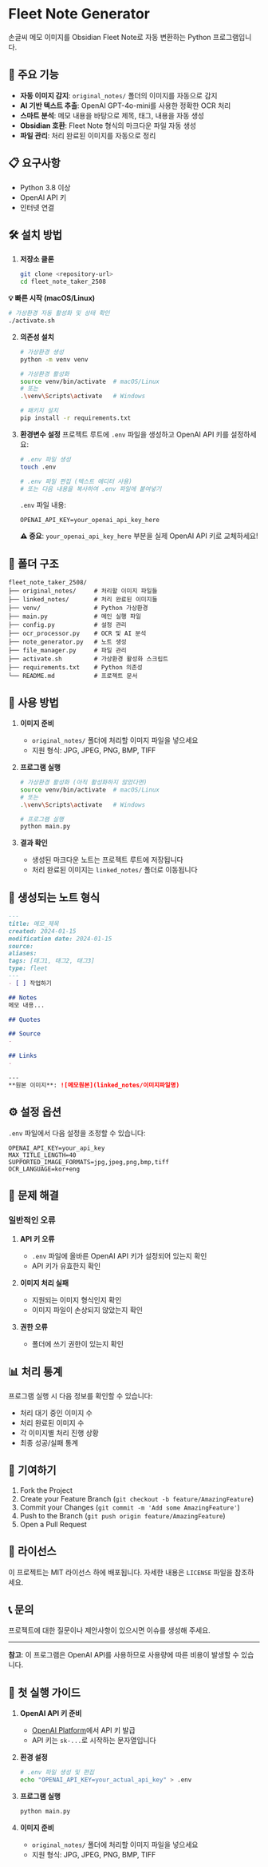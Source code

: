 # Fleet Note Generator

손글씨 메모 이미지를 Obsidian Fleet Note로 자동 변환하는 Python 프로그램입니다.

## 🚀 주요 기능

- **자동 이미지 감지**: `original_notes/` 폴더의 이미지를 자동으로 감지
- **AI 기반 텍스트 추출**: OpenAI GPT-4o-mini를 사용한 정확한 OCR 처리
- **스마트 분석**: 메모 내용을 바탕으로 제목, 태그, 내용을 자동 생성
- **Obsidian 호환**: Fleet Note 형식의 마크다운 파일 자동 생성
- **파일 관리**: 처리 완료된 이미지를 자동으로 정리

## 📋 요구사항

- Python 3.8 이상
- OpenAI API 키
- 인터넷 연결

## 🛠️ 설치 방법

1. **저장소 클론**
   ```bash
   git clone <repository-url>
   cd fleet_note_taker_2508
   ```

**💡 빠른 시작 (macOS/Linux)**
```bash
# 가상환경 자동 활성화 및 상태 확인
./activate.sh
```

2. **의존성 설치**
   ```bash
   # 가상환경 생성
   python -m venv venv
   
   # 가상환경 활성화
   source venv/bin/activate  # macOS/Linux
   # 또는
   .\venv\Scripts\activate   # Windows
   
   # 패키지 설치
   pip install -r requirements.txt
   ```

3. **환경변수 설정**
   프로젝트 루트에 `.env` 파일을 생성하고 OpenAI API 키를 설정하세요:
   ```bash
   # .env 파일 생성
   touch .env
   
   # .env 파일 편집 (텍스트 에디터 사용)
   # 또는 다음 내용을 복사하여 .env 파일에 붙여넣기
   ```
   
   `.env` 파일 내용:
   ```env
   OPENAI_API_KEY=your_openai_api_key_here
   ```
   
   **⚠️ 중요**: `your_openai_api_key_here` 부분을 실제 OpenAI API 키로 교체하세요!

## 📁 폴더 구조

```
fleet_note_taker_2508/
├── original_notes/     # 처리할 이미지 파일들
├── linked_notes/       # 처리 완료된 이미지들
├── venv/               # Python 가상환경
├── main.py             # 메인 실행 파일
├── config.py           # 설정 관리
├── ocr_processor.py    # OCR 및 AI 분석
├── note_generator.py   # 노트 생성
├── file_manager.py     # 파일 관리
├── activate.sh         # 가상환경 활성화 스크립트
├── requirements.txt    # Python 의존성
└── README.md           # 프로젝트 문서
```

## 🎯 사용 방법

1. **이미지 준비**
   - `original_notes/` 폴더에 처리할 이미지 파일을 넣으세요
   - 지원 형식: JPG, JPEG, PNG, BMP, TIFF

2. **프로그램 실행**
   ```bash
   # 가상환경 활성화 (아직 활성화하지 않았다면)
   source venv/bin/activate  # macOS/Linux
   # 또는
   .\venv\Scripts\activate   # Windows
   
   # 프로그램 실행
   python main.py
   ```

3. **결과 확인**
   - 생성된 마크다운 노트는 프로젝트 루트에 저장됩니다
   - 처리 완료된 이미지는 `linked_notes/` 폴더로 이동됩니다

## 📝 생성되는 노트 형식

```markdown
---
title: 메모_제목
created: 2024-01-15
modification date: 2024-01-15
source: 
aliases: 
tags: [태그1, 태그2, 태그3]
type: fleet
---
- [ ] 작업하기

## Notes
메모 내용...

## Quotes

## Source
- 

## Links
- 

---
**원본 이미지**: ![메모원본](linked_notes/이미지파일명)
```

## ⚙️ 설정 옵션

`.env` 파일에서 다음 설정을 조정할 수 있습니다:

```env
OPENAI_API_KEY=your_api_key
MAX_TITLE_LENGTH=40
SUPPORTED_IMAGE_FORMATS=jpg,jpeg,png,bmp,tiff
OCR_LANGUAGE=kor+eng
```

## 🔧 문제 해결

### 일반적인 오류

1. **API 키 오류**
   - `.env` 파일에 올바른 OpenAI API 키가 설정되어 있는지 확인
   - API 키가 유효한지 확인

2. **이미지 처리 실패**
   - 지원되는 이미지 형식인지 확인
   - 이미지 파일이 손상되지 않았는지 확인

3. **권한 오류**
   - 폴더에 쓰기 권한이 있는지 확인

## 📊 처리 통계

프로그램 실행 시 다음 정보를 확인할 수 있습니다:
- 처리 대기 중인 이미지 수
- 처리 완료된 이미지 수
- 각 이미지별 처리 진행 상황
- 최종 성공/실패 통계

## 🤝 기여하기

1. Fork the Project
2. Create your Feature Branch (`git checkout -b feature/AmazingFeature`)
3. Commit your Changes (`git commit -m 'Add some AmazingFeature'`)
4. Push to the Branch (`git push origin feature/AmazingFeature`)
5. Open a Pull Request

## 📄 라이선스

이 프로젝트는 MIT 라이선스 하에 배포됩니다. 자세한 내용은 `LICENSE` 파일을 참조하세요.

## 📞 문의

프로젝트에 대한 질문이나 제안사항이 있으시면 이슈를 생성해 주세요.

---

**참고**: 이 프로그램은 OpenAI API를 사용하므로 사용량에 따른 비용이 발생할 수 있습니다.

## 🚀 **첫 실행 가이드**

1. **OpenAI API 키 준비**
   - [OpenAI Platform](https://platform.openai.com/api-keys)에서 API 키 발급
   - API 키는 `sk-...`로 시작하는 문자열입니다

2. **환경 설정**
   ```bash
   # .env 파일 생성 및 편집
   echo "OPENAI_API_KEY=your_actual_api_key" > .env
   ```

3. **프로그램 실행**
   ```bash
   python main.py
   ```

4. **이미지 준비**
   - `original_notes/` 폴더에 처리할 이미지 파일을 넣으세요
   - 지원 형식: JPG, JPEG, PNG, BMP, TIFF
